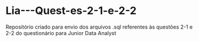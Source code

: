 # Lia---Quest-es-2-1-e-2-2
Repositório criado para envio dos arquivos .sql referentes às questões 2-1 e 2-2 do questionário para Junior Data Analyst
